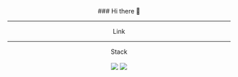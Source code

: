 <div align = "center">
### Hi there 👋

<!--
**K-HITTEN/K-HITTEN** is a ✨ _special_ ✨ repository because its `README.md` (this file) appears on your GitHub profile.

Here are some ideas to get you started:

- 🔭 I’m currently working on ...
- 🌱 I’m currently learning ...
- 👯 I’m looking to collaborate on ...
- 🤔 I’m looking for help with ...
- 💬 Ask me about ...
- 📫 How to reach me: ...
- 😄 Pronouns: ...
- ⚡ Fun fact: ...
-->
<hr>
Link
<hr>
Stack
<br><br>
<img src="https://img.shields.io/badge/c++-E34F26?style=flat-square&logo=HTML5&logoColor=white"/>
<img src="https://img.shields.io/badge/HTML-E34F26?style=flat-square&logo=HTML5&logoColor=white"/>
</div>
